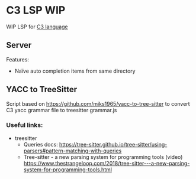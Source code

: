 # C3 LSP WIP
WIP LSP for [C3 language](https://github.com/c3lang/c3c)
## Server
Features:
- Naïve auto completion items from same directory



## YACC to TreeSitter 
Script based on https://github.com/miks1965/yacc-to-tree-sitter to convert C3 yacc grammar file to treesitter grammar.js











### Useful links:
- treesitter
  - Queries docs: https://tree-sitter.github.io/tree-sitter/using-parsers#pattern-matching-with-queries
  - Tree-sitter - a new parsing system for programming tools (video) https://www.thestrangeloop.com/2018/tree-sitter---a-new-parsing-system-for-programming-tools.html